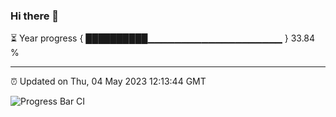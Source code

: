 ### Hi there 👋

⏳ Year progress { ██████████▁▁▁▁▁▁▁▁▁▁▁▁▁▁▁▁▁▁▁▁ } 33.84 %

---

⏰ Updated on Thu, 04 May 2023 12:13:44 GMT

![Progress Bar CI](https://github.com/Shyam-Makwana/GitHub-Actions-Demo/workflows/Progress%20Bar%20CI/badge.svg)
